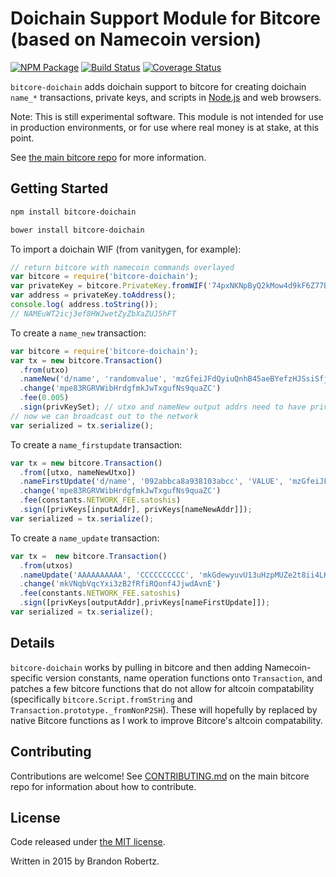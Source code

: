 # Doichain Support Module for Bitcore (based on Namecoin version)

[![NPM Package](https://img.shields.io/npm/v/bitcore-namecoin.svg?style=flat-square)](https://www.npmjs.org/package/bitcore-namecoin)
[![Build Status](https://travis-ci.org/brandonrobertz/bitcore-namecoin.svg?branch=master)](https://travis-ci.org/brandonrobertz/bitcore-namecoin)
[![Coverage Status](https://coveralls.io/repos/brandonrobertz/bitcore-namecoin/badge.svg?branch=master)](https://coveralls.io/r/brandonrobertz/bitcore-namecoin?branch=master)

`bitcore-doichain` adds doichain support to bitcore for creating doichain `name_*` transactions, private keys, and scripts in [Node.js](http://nodejs.org/) and web browsers.

Note: This is still experimental software. This module is not intended for use in production environments, or for use where real money is at stake, at this point.

See [the main bitcore repo](https://github.com/bitpay/bitcore) for more information.

## Getting Started

```sh
npm install bitcore-doichain
```

```sh
bower install bitcore-doichain
```

To import a doichain WIF (from vanitygen, for example):

```javascript
// return bitcore with namecoin commands overlayed
var bitcore = require('bitcore-doichain');
var privateKey = bitcore.PrivateKey.fromWIF('74pxNKNpByQ2kMow4d9kF6Z77BYeKztQNLq3dSyU4ES1K5KLNiz');
var address = privateKey.toAddress();
console.log( address.toString());
// NAMEuWT2icj3ef8HWJwetZyZbXaZUJ5hFT
```

To create a `name_new` transaction:

```javascript
var bitcore = require('bitcore-doichain');
var tx = new bitcore.Transaction()
  .from(utxo)
  .nameNew('d/name', 'randomvalue', 'mzGfeiJFdQyiuQnhB45aeBYefzHJSsiSfj')
  .change('mpe83RGRVWibHrdgfmkJwTxgufNs9quaZC')
  .fee(0.005)
  .sign(privKeySet); // utxo and nameNew output addrs need to have privKeys here
// now we can broadcast out to the network
var serialized = tx.serialize();
```

To create a `name_firstupdate` transaction:

```javascript
var tx = new bitcore.Transaction()
  .from([utxo, nameNewUtxo])
  .nameFirstUpdate('d/name', '092abbca8a938103abcc', 'VALUE', 'mzGfeiJFdQyiuQnhB45aeBYefzHJSsiSfj')
  .change('mpe83RGRVWibHrdgfmkJwTxgufNs9quaZC')
  .fee(constants.NETWORK_FEE.satoshis)
  .sign([privKeys[inputAddr], privKeys[nameNewAddr]]);
var serialized = tx.serialize();
```
To create a `name_update` transaction:

```javascript
var tx =  new bitcore.Transaction()
  .from(utxos)
  .nameUpdate('AAAAAAAAAA', 'CCCCCCCCCC', 'mkGdewyuvU13uHzpMUZe2t8ii4LKgKC8mE')
  .change('mkVNqbVqcYxi3zB2fRfiRQonf4JjwdAvnE')
  .fee(constants.NETWORK_FEE.satoshis)
  .sign([privKeys[outputAddr],privKeys[nameFirstUpdate]]);
var serialized = tx.serialize();
```

## Details

`bitcore-doichain` works by pulling in bitcore and then adding Namecoin-specific
version constants, name operation functions onto `Transaction`, and patches
a few bitcore functions that do not allow for altcoin compatability (specifically
`bitcore.Script.fromString` and `Transaction.prototype._fromNonP2SH`). These will
hopefully by replaced by native Bitcore functions as I work to improve Bitcore's
altcoin compatability.

## Contributing

Contributions are welcome! See [CONTRIBUTING.md](https://github.com/bitpay/bitcore/blob/master/CONTRIBUTING.md) on the main bitcore repo for information about how to contribute.

## License

Code released under [the MIT license](https://github.com/bitpay/bitcore/blob/master/LICENSE).

Written in 2015 by Brandon Robertz.
